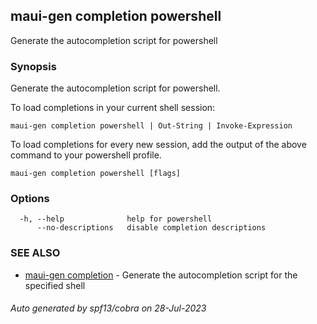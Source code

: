 ## maui-gen completion powershell

Generate the autocompletion script for powershell

### Synopsis

Generate the autocompletion script for powershell.

To load completions in your current shell session:

	maui-gen completion powershell | Out-String | Invoke-Expression

To load completions for every new session, add the output of the above command
to your powershell profile.


```
maui-gen completion powershell [flags]
```

### Options

```
  -h, --help              help for powershell
      --no-descriptions   disable completion descriptions
```

### SEE ALSO

* [maui-gen completion](maui-gen_completion.md)	 - Generate the autocompletion script for the specified shell

###### Auto generated by spf13/cobra on 28-Jul-2023
